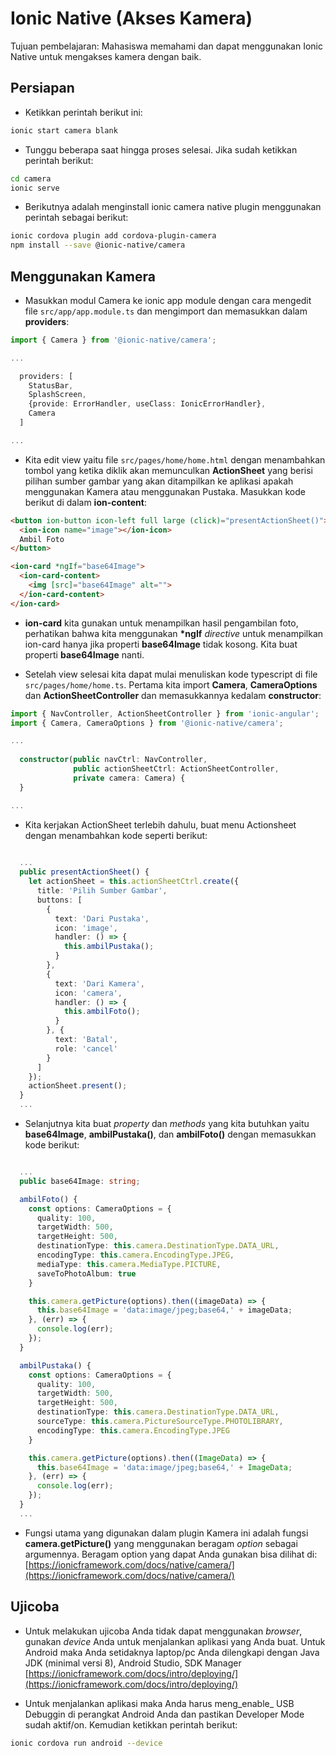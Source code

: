 # Ionic Native (Akses Kamera)

Tujuan pembelajaran: Mahasiswa memahami dan dapat menggunakan Ionic Native untuk mengakses kamera dengan baik.

## Persiapan

* Ketikkan perintah berikut ini:
```sh
ionic start camera blank
```

* Tunggu beberapa saat hingga proses selesai. Jika sudah ketikkan perintah berikut:
```sh
cd camera
ionic serve
```

* Berikutnya adalah menginstall ionic camera native plugin menggunakan perintah sebagai berikut:
```sh
ionic cordova plugin add cordova-plugin-camera
npm install --save @ionic-native/camera
```

## Menggunakan Kamera

* Masukkan modul Camera ke ionic app module dengan cara mengedit file ```src/app/app.module.ts``` dan mengimport dan memasukkan dalam __providers__:

```typescript
import { Camera } from '@ionic-native/camera';

...

  providers: [
    StatusBar,
    SplashScreen,
    {provide: ErrorHandler, useClass: IonicErrorHandler},
    Camera
  ]

...
```

* Kita edit view yaitu file ```src/pages/home/home.html``` dengan menambahkan tombol yang ketika diklik akan memunculkan __ActionSheet__ yang berisi pilihan sumber gambar yang akan ditampilkan ke aplikasi apakah menggunakan Kamera atau menggunakan Pustaka. Masukkan kode berikut di dalam __ion-content__:

```html
<button ion-button icon-left full large (click)="presentActionSheet()">
  <ion-icon name="image"></ion-icon>
  Ambil Foto
</button>

<ion-card *ngIf="base64Image">
  <ion-card-content>
    <img [src]="base64Image" alt="">
  </ion-card-content>
</ion-card>
```

* __ion-card__ kita gunakan untuk menampilkan hasil pengambilan foto, perhatikan bahwa kita menggunakan __*ngIf__ _directive_ untuk menampilkan ion-card hanya jika properti __base64Image__ tidak kosong. Kita buat properti __base64Image__ nanti.

* Setelah view selesai kita dapat mulai menuliskan kode typescript di file ```src/pages/home/home.ts```. Pertama kita import __Camera__, __CameraOptions__ dan __ActionSheetController__ dan memasukkannya kedalam __constructor__:

```typescript
import { NavController, ActionSheetController } from 'ionic-angular';
import { Camera, CameraOptions } from '@ionic-native/camera';

...
  
  constructor(public navCtrl: NavController, 
              public actionSheetCtrl: ActionSheetController, 
              private camera: Camera) {
  }

...
```

* Kita kerjakan ActionSheet terlebih dahulu, buat menu Actionsheet dengan menambahkan kode seperti berikut:

```typescript
  
  ...
  public presentActionSheet() {
    let actionSheet = this.actionSheetCtrl.create({
      title: 'Pilih Sumber Gambar',
      buttons: [
        {
          text: 'Dari Pustaka',
          icon: 'image',
          handler: () => {
            this.ambilPustaka();
          }
        },
        {
          text: 'Dari Kamera',
          icon: 'camera',
          handler: () => {
            this.ambilFoto();
          }
        }, {
          text: 'Batal',
          role: 'cancel'
        }
      ]
    });
    actionSheet.present();
  }
  ...


```

* Selanjutnya kita buat _property_ dan _methods_ yang kita butuhkan yaitu __base64Image__, __ambilPustaka()__, dan __ambilFoto()__ dengan memasukkan kode berikut:

```typescript

  ...
  public base64Image: string;

  ambilFoto() {
    const options: CameraOptions = {
      quality: 100,
      targetWidth: 500,
      targetHeight: 500,
      destinationType: this.camera.DestinationType.DATA_URL,
      encodingType: this.camera.EncodingType.JPEG,
      mediaType: this.camera.MediaType.PICTURE,
      saveToPhotoAlbum: true
    }

    this.camera.getPicture(options).then((imageData) => {
      this.base64Image = 'data:image/jpeg;base64,' + imageData;
    }, (err) => {
      console.log(err);
    });
  }

  ambilPustaka() {
    const options: CameraOptions = {
      quality: 100,
      targetWidth: 500,
      targetHeight: 500,
      destinationType: this.camera.DestinationType.DATA_URL,
      sourceType: this.camera.PictureSourceType.PHOTOLIBRARY,
      encodingType: this.camera.EncodingType.JPEG
    }

    this.camera.getPicture(options).then((ImageData) => {
      this.base64Image = 'data:image/jpeg;base64,' + ImageData;
    }, (err) => {
      console.log(err);
    });
  }
  ...

```

* Fungsi utama yang digunakan dalam plugin Kamera ini adalah fungsi __camera.getPicture()__ yang menggunakan beragam _option_ sebagai argumennya. Beragam option yang dapat Anda gunakan bisa dilihat di: [https://ionicframework.com/docs/native/camera/](https://ionicframework.com/docs/native/camera/)

## Ujicoba

* Untuk melakukan ujicoba Anda tidak dapat menggunakan _browser_, gunakan _device_ Anda untuk menjalankan aplikasi yang Anda buat. Untuk Android maka Anda setidaknya laptop/pc Anda dilengkapi dengan Java JDK (minimal versi 8), Android Studio, SDK Manager [https://ionicframework.com/docs/intro/deploying/](https://ionicframework.com/docs/intro/deploying/)

* Untuk menjalankan aplikasi maka Anda harus meng_enable_ USB Debuggin di perangkat Android Anda dan pastikan Developer Mode sudah aktif/on. Kemudian ketikkan perintah berikut:

```sh
ionic cordova run android --device
```